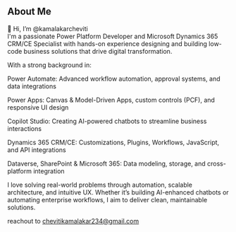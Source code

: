 ## About Me
👋 Hi, I’m @kamalakarcheviti  
I'm a passionate Power Platform Developer and Microsoft Dynamics 365 CRM/CE Specialist with hands-on experience designing and building low-code business solutions that drive digital transformation.

With a strong background in:

Power Automate: Advanced workflow automation, approval systems, and data integrations

Power Apps: Canvas & Model-Driven Apps, custom controls (PCF), and responsive UI design

Copilot Studio: Creating AI-powered chatbots to streamline business interactions

Dynamics 365 CRM/CE: Customizations, Plugins, Workflows, JavaScript, and API integrations

Dataverse, SharePoint & Microsoft 365: Data modeling, storage, and cross-platform integration

I love solving real-world problems through automation, scalable architecture, and intuitive UX. Whether it’s building AI-enhanced chatbots or automating enterprise workflows, I aim to deliver clean, maintainable solutions.

reachout to  chevitikamalakar234@gmail.com
